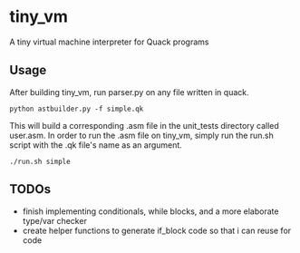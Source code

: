# tiny_vm
A tiny virtual machine interpreter for Quack programs

## Usage
After building tiny_vm, run parser.py on any file written in quack.

    python astbuilder.py -f simple.qk

This will build a corresponding .asm file in the unit_tests directory 
called user.asm. In order to run the .asm file on tiny_vm, simply
run the run.sh script with the .qk file's name as an argument.
    
    ./run.sh simple

## TODOs
- finish implementing conditionals, while blocks, and a more elaborate type/var checker
- create helper functions to generate if_block code so that i can reuse for code

